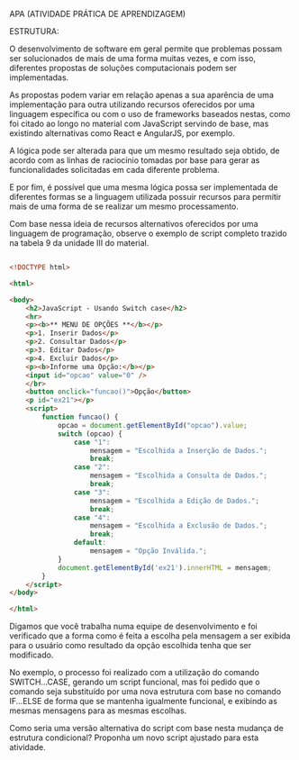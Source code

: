 APA (ATIVIDADE PRÁTICA DE APRENDIZAGEM)

ESTRUTURA:

O desenvolvimento de software em geral permite que problemas possam ser solucionados de mais de uma forma muitas vezes, e com isso, diferentes propostas de soluções computacionais podem ser implementadas.

As propostas podem variar em relação apenas a sua aparência de uma implementação para outra utilizando recursos oferecidos por uma linguagem específica ou com o uso de frameworks baseados nestas, como foi citado ao longo no material com JavaScript servindo de base, mas existindo alternativas como React e AngularJS, por exemplo.

A lógica pode ser alterada para que um mesmo resultado seja obtido, de acordo com as linhas de raciocínio tomadas por base para gerar as funcionalidades solicitadas em cada diferente problema.

E por fim, é possível que uma mesma lógica possa ser implementada de diferentes formas se a linguagem utilizada possuir recursos para permitir mais de uma forma de se realizar um mesmo processamento.

Com base nessa ideia de recursos alternativos oferecidos por uma linguagem de programação, observe o exemplo de script completo trazido na tabela 9 da unidade III do material.

```html

<!DOCTYPE html>

<html>

<body>
    <h2>JavaScript - Usando Switch case</h2>
    <hr>
    <p><b>** MENU DE OPÇÕES **</b></p>
    <p>1. Inserir Dados</p>
    <p>2. Consultar Dados</p>
    <p>3. Editar Dados</p>
    <p>4. Excluir Dados</p>
    <p><b>Informe uma Opção:</b></p>
    <input id="opcao" value="0" />
    </br>
    <button onclick="funcao()">Opção</button>
    <p id="ex21"></p>
    <script>
        function funcao() {
            opcao = document.getElementById("opcao").value;
            switch (opcao) {
                case "1":
                    mensagem = "Escolhida a Inserção de Dados.";
                    break;
                case "2":
                    mensagem = "Escolhida a Consulta de Dados.";
                    break;
                case "3":
                    mensagem = "Escolhida a Edição de Dados.";
                    break;
                case "4":
                    mensagem = "Escolhida a Exclusão de Dados.";
                    break;
                default:
                    mensagem = "Opção Inválida.";
            }
            document.getElementById('ex21').innerHTML = mensagem;
        }
    </script>
</body>

</html>
```

Digamos que você trabalha numa equipe de desenvolvimento e foi verificado que a forma como é feita a escolha pela mensagem a ser exibida para o usuário como resultado da opção escolhida tenha que ser modificado.

No exemplo, o processo foi realizado com a utilização do comando SWITCH...CASE, gerando um script funcional, mas foi pedido que o comando seja substituído por uma nova estrutura com base no comando IF...ELSE de forma que se mantenha igualmente funcional, e exibindo as mesmas mensagens para as mesmas escolhas.

Como seria uma versão alternativa do script com base nesta mudança de estrutura condicional? Proponha um novo script ajustado para esta atividade.
